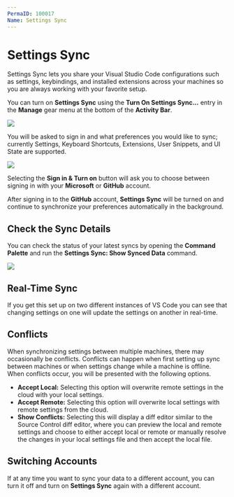 ```yaml
---
PermaID: 100017
Name: Settings Sync
---
```


# Settings Sync

Settings Sync lets you share your Visual Studio Code configurations such as settings, keybindings, and installed extensions across your machines so you are always working with your favorite setup.

You can turn on **Settings Sync** using the **Turn On Settings Sync...** entry in the **Manage** gear menu at the bottom of the **Activity Bar**.

<img src="https://raw.githubusercontent.com/zzzprojects/learn-orm/master/tutorials/visual-studio-code/images/settings-sync-1.png">

You will be asked to sign in and what preferences you would like to sync; currently Settings, Keyboard Shortcuts, Extensions, User Snippets, and UI State are supported.

<img src="https://raw.githubusercontent.com/zzzprojects/learn-orm/master/tutorials/visual-studio-code/images/settings-sync-2.png">

Selecting the **Sign in & Turn on** button will ask you to choose between signing in with your **Microsoft** or **GitHub** account.

After signing in to the **GitHub** account, **Settings Sync** will be turned on and continue to synchronize your preferences automatically in the background.

## Check the Sync Details

You can check the status of your latest syncs by opening the **Command Palette** and run the **Settings Sync: Show Synced Data** command.

<img src="https://raw.githubusercontent.com/zzzprojects/learn-orm/master/tutorials/visual-studio-code/images/settings-sync-3.png">

## Real-Time Sync

If you get this set up on two different instances of VS Code you can see that changing settings on one will update the settings on another in real-time.

## Conflicts

When synchronizing settings between multiple machines, there may occasionally be conflicts. Conflicts can happen when first setting up sync between machines or when settings change while a machine is offline. When conflicts occur, you will be presented with the following options.

 - **Accept Local:** Selecting this option will overwrite remote settings in the cloud with your local settings.
 - **Accept Remote:** Selecting this option will overwrite local settings with remote settings from the cloud.
 - **Show Conflicts:** Selecting this will display a diff editor similar to the Source Control diff editor, where you can preview the local and remote settings and choose to either accept local or remote or manually resolve the changes in your local settings file and then accept the local file.

## Switching Accounts

If at any time you want to sync your data to a different account, you can turn it off and turn on **Settings Sync** again with a different account.